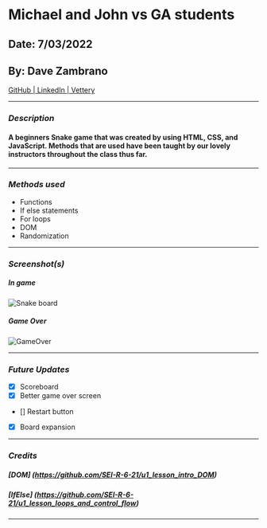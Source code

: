 # Michael and John vs GA students

## Date: 7/03/2022

## By: Dave Zambrano

[GitHub | LinkedIn | Vettery](https://github.com/dzambr13)

---

### **_Description_**

#### A beginners Snake game that was created by using HTML, CSS, and JavaScript. Methods that are used have been taught by our lovely instructors throughout the class thus far.

---

### **_Methods used_**

- Functions
- If else statements
- For loops
- DOM
- Randomization

---

### **_Screenshot(s)_**

##### In game

![Snake board](https://cdn.discordapp.com/attachments/983366887184404500/994262280348893215/unknown.png)

##### Game Over

![GameOver](https://cdn.discordapp.com/attachments/983366887184404500/994307913197822083/unknown.png)

---

### **_Future Updates_**

- [x] Scoreboard
- [x] Better game over screen
- [] Restart button
- [x] Board expansion

---

### **_Credits_**

##### [DOM] (https://github.com/SEI-R-6-21/u1_lesson_intro_DOM)

##### [IfElse] (https://github.com/SEI-R-6-21/u1_lesson_loops_and_control_flow)

---
